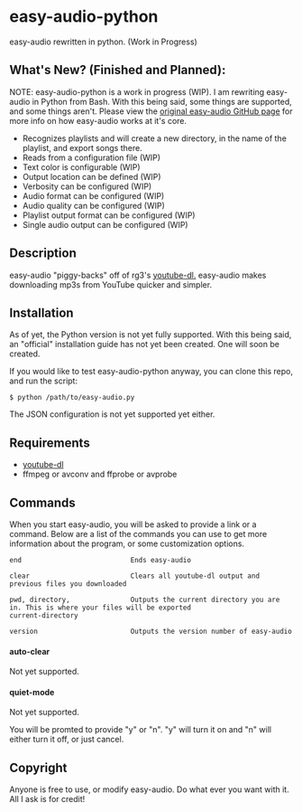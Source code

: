 # easy-audio-python
easy-audio rewritten in python. (Work in Progress)

## What's New? (Finished and Planned):

NOTE: easy-audio-python is a work in progress (WIP). I am rewriting easy-audio in Python from Bash. With this being said, some things are supported, and some things aren't. Please view the [original easy-audio GitHub page](https://www.github.com/nicelion/easy-audio) for more info on how easy-audio works at it's core. 

* Recognizes playlists and will create a new directory, in the name of the playlist, and export songs there.
* Reads from a configuration file (WIP)
* Text color is configurable (WIP)
* Output location can be defined (WIP)
* Verbosity can be configured (WIP)
* Audio format can be configured (WIP)
* Audio quality can be configured (WIP)
* Playlist output format can be configured (WIP)
* Single audio output can be configured (WIP)


## Description

easy-audio "piggy-backs" off of rg3's [youtube-dl.](https://github.com/rg3/youtube-dl) easy-audio makes downloading mp3s from YouTube quicker and simpler.


##  Installation

As of yet, the Python version is not yet fully supported. With this being said, an "official" installation guide has not yet been created. One will soon be created.

If you would like to test easy-audio-python anyway, you can clone this repo, and run the script:
	
	$ python /path/to/easy-audio.py

The JSON configuration is not yet supported yet either. 

## Requirements

* [youtube-dl](https://github.com/rg3/youtube-dl)
* ffmpeg or avconv and ffprobe or avprobe


## Commands

When you start easy-audio, you will be asked to provide a link or a command. Below are a list of the commands you can use to get more information about the program, or some customization options.

    end                           Ends easy-audio
    
    clear                         Clears all youtube-dl output and previous files you downloaded
   
    pwd, directory,               Outputs the current directory you are in. This is where your files will be exported
    current-directory
    
    version                       Outputs the version number of easy-audio
    
<!--     licence                       Outputs the easy-audio licence. (MIT Licence if you are wondering)
 -->    
<!--     help                          Outputs and lists some help options.
 -->    
  
#### auto-clear

Not yet supported.

<!-- By turning auto-clear on, after each file is downloaded, Terminal will clear. 

To turn on auto-clear, simply type the following when easy-audio is running:

    auto-clear

You will be promted to provide "y" or "n". "y" will turn it on and "n" will either turn it off, or just cancel. -->

#### quiet-mode

Not yet supported.

<!-- youtube-dl will not show any output when quiet-mode is on. 

To turn quiet-mode on, simply type the following when easy0audio is running:

    quiet-mode
  
  -Or-
  
    quiet
   -->
  You will be promted to provide "y" or "n". "y" will turn it on and "n" will either turn it off, or just cancel.


## Copyright

Anyone is free to use, or modify easy-audio. Do what ever you want with it. All I ask is for credit!
